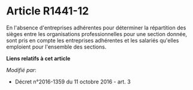 # Article R1441-12

En l'absence d'entreprises adhérentes pour déterminer la répartition des sièges entre les organisations professionnelles pour
une section donnée, sont pris en compte les entreprises adhérentes et les salariés qu'elles emploient pour l'ensemble des
sections.

**Liens relatifs à cet article**

_Modifié par_:

  - Décret n°2016-1359 du 11 octobre 2016 - art. 3
